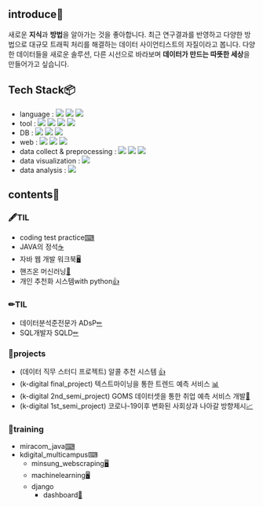 ## introduce📝
 새로운 **지식**과 **방법**을 알아가는 것을 좋아합니다. 최근 연구결과를 반영하고 다양한 방법으로 대규모 트래픽 처리를 해결하는 데이터 사이언티스트의 자질이라고 봅니다. 다양한 데이터들을 새로운 솔루션, 다른 시선으로 바라보며 **데이터가 만드는 따뜻한 세상**을 만들어가고 싶습니다.
 
## Tech Stack📦
* language : 
  <img src="https://img.shields.io/badge/Python-3766AB?style=flat-square&logo=Python&logoColor=white"/></a>
  <img src="https://img.shields.io/badge/Java-007396?style=flat-square&logo=Java&logoColor=white"/></a>
  <img src="https://img.shields.io/badge/HTML5-E34F26?style=flat-square&logo=HTML5&logoColor=white"/></a>
* tool : 
  <img src="https://img.shields.io/badge/PyCharm-000000?style=flat-square&logo=PyCharm&logoColor=white"/></a>
  <img src="https://img.shields.io/badge/VS_Code-007ACC?style=flat-square&logo=Visual-Studio-Code&logoColor=white"/></a>
  <img src="https://img.shields.io/badge/Jupyter-F37626?style=flat-square&logo=Jupyter&logoColor=white"/></a>
  <img src="https://img.shields.io/badge/Eclipse_IDE-2C2255?style=flat-square&logo=Eclipse-IDE&logoColor=white"/></a>
* DB : 
  <img src="https://img.shields.io/badge/Mysql-E6B91E?style=flat-square&logo=MySql&logoColor=white"/></a>
  <img src="https://img.shields.io/badge/MariaDB-003545?style=flat-square&logo=MariaDB&logoColor=white"/></a>
  <img src="https://img.shields.io/badge/SQLite-003B57?style=flat-square&logo=SQLite&logoColor=white"/></a>
* web : 
  <img src="https://img.shields.io/badge/SpringBoot-6DB33F?style=flat-square&logo=Spring&logoColor=white"/></a>
  <img src="https://img.shields.io/badge/Django-092E20?style=flat-square&logo=Django&logoColor=white"/></a>
  <img src="https://img.shields.io/badge/Flask-000000?style=flat-square&logo=Flask&logoColor=white"/></a>
* data collect & preprocessing : 
  <img src="https://img.shields.io/badge/Selenium-43B02A?style=flat-square&logo=Selenium&logoColor=white"/></a>
  <img src="https://img.shields.io/badge/pandas-150458?style=flat-square&logo=pandas&logoColor=white"/></a>
  <img src="https://img.shields.io/badge/NumPy-013243?style=flat-square&logo=NumPy&logoColor=white"/></a>
* data visualization : 
  <img src="https://img.shields.io/badge/Tableau-E97627?style=flat-square&logo=Tableau&logoColor=white"/></a>
* data analysis : 
  <img src="https://img.shields.io/badge/scikitlearn-F7931E?style=flat-square&logo=scikit-learn&logoColor=white"/></a>


## contents📑<a id='contents'></a>
### 🖋TIL
  * coding test practice[⌨](../../../coding_test)
  * JAVA의 정석[☕](../../../java_essence)
  * 자바 웹 개발 워크북[🖥](../../../java_web_dev_workbook)
  * 핸즈온 머신러닝[📱](../../../hands_on_machinelearning)
  * 개인 추천화 시스템with python[👍](../../../personalized_recommendation_system_with_python)

### ✏TIL
  * 데이터분석준전문가 ADsP[✏](../../../ADsp_stusdy)
  * SQL개발자 SQLD[✏](../../../SQLD_study)

### 🧿projects
  * (데이터 직무 스터디 프로젝트) 알콜 추천 시스템 [👍](../../../alcohol_recommendation_system_project)
  * (k-digital final_project) 텍스트마이닝을 통한 트렌드 예측 서비스 [📊](../../../HEXinAR_exawave_service)
  * (k-digital 2nd_semi_project) GOMS 데이터셋을 통한 취업 예측 서비스 개발[🐻](../../../kd_semi-proJ2_goms_recruitpredict)
  * (k-digital 1st_semi_project) 코로나-19이후 변화된 사회상과 나아갈 방향제시[📈](../../../kd_proJ1covid-19_analysis_web)

### 💾training
  * miracom_java[⌨](../../../miracom_javaEduSummary)
  * kdigital_multicampus⌨
    * minsung_webscraping[🖥](../../../minsung_webscraping)
    * machinelearning[🖥](../../../minsung_machinelearning)
    * django
      * dashboard[📇](../../../0715_dashboard)
